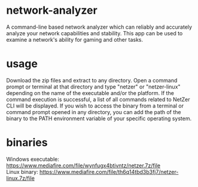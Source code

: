 # network-analyzer
A command-line based network analyzer which can reliably and accurately analyze your network capabilities and stability. This app can be used to examine a network's ability for gaming and other tasks.

# usage
Download the zip files and extract to any directory. Open a command prompt or terminal at that directory and type "netzer" or "netzer-linux" depending on the name of the executable and/or the platform. If the command execution is successful, a list of all commands related to NetZer CLI will be displayed. If you wish to access the binary from a terminal or command prompt opened in any directory, you can add the path of the binary to the PATH environment variable of your specific operating system.

# binaries
Windows executable: https://www.mediafire.com/file/wynfugx4btivntz/netzer.7z/file <br>
Linux binary: https://www.mediafire.com/file/th6q14tbd3b3fj7/netzer-linux.7z/file

